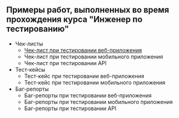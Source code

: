 ## Примеры работ, выполненных во время прохождения курса "Инженер по тестированию"
* Чек-листы
  * [Чек-лист при тестировании веб-приложения](./check-list/web.md)
  * Чек-лист при тестировании мобильного приложения
  * Чек-лист при тестировании API
* Тест-кейсы
  * Тест-кейс при тестировании веб-приложения
  * Тест-кейс при тестировании мобильного приложения
* Баг-репорты
  * Баг-репорты при тестировании веб-приложения
  * Баг-репорты при тестировании мобильного приложения
  * Баг-репорты при тестировании API